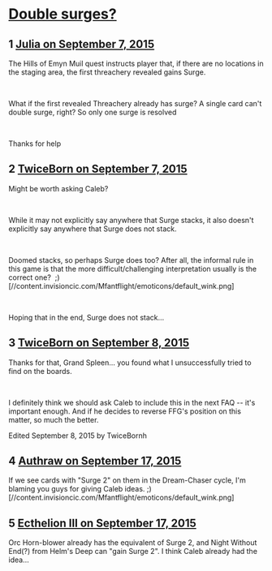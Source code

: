 # [Double surges?](https://community.fantasyflightgames.com/topic/187568-double-surges/)

## 1 [Julia on September 7, 2015](https://community.fantasyflightgames.com/topic/187568-double-surges/?do=findComment&comment=1779764)

The Hills of Emyn Muil quest instructs player that, if there are no locations in the staging area, the first threachery revealed gains Surge.

 

What if the first revealed Threachery already has surge? A single card can't double surge, right? So only one surge is resolved

 

Thanks for help

## 2 [TwiceBorn on September 7, 2015](https://community.fantasyflightgames.com/topic/187568-double-surges/?do=findComment&comment=1780065)

Might be worth asking Caleb?

 

While it may not explicitly say anywhere that Surge stacks, it also doesn't explicitly say anywhere that Surge does not stack.

 

Doomed stacks, so perhaps Surge does too? After all, the informal rule in this game is that the more difficult/challenging interpretation usually is the correct one?  ;) [//content.invisioncic.com/Mfantflight/emoticons/default_wink.png]

 

Hoping that in the end, Surge does not stack...

## 3 [TwiceBorn on September 8, 2015](https://community.fantasyflightgames.com/topic/187568-double-surges/?do=findComment&comment=1781022)

Thanks for that, Grand Spleen... you found what I unsuccessfully tried to find on the boards.

 

I definitely think we should ask Caleb to include this in the next FAQ -- it's important enough. And if he decides to reverse FFG's position on this matter, so much the better.

Edited September 8, 2015 by TwiceBornh

## 4 [Authraw on September 17, 2015](https://community.fantasyflightgames.com/topic/187568-double-surges/?do=findComment&comment=1800521)

If we see cards with "Surge 2" on them in the Dream-Chaser cycle, I'm blaming you guys for giving Caleb ideas. ;) [//content.invisioncic.com/Mfantflight/emoticons/default_wink.png]

## 5 [Ecthelion III on September 17, 2015](https://community.fantasyflightgames.com/topic/187568-double-surges/?do=findComment&comment=1800649)

Orc Horn-blower already has the equivalent of Surge 2, and Night Without End(?) from Helm's Deep can "gain Surge 2". I think Caleb already had the idea...

